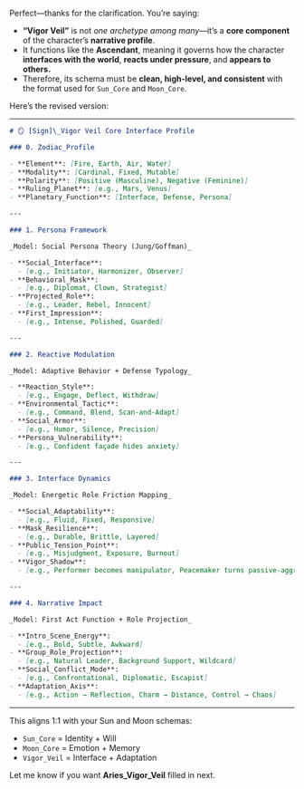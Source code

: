 Perfect—thanks for the clarification. You’re saying:

- **“Vigor Veil”** is not _one archetype among many_—it’s a **core component** of the character’s **narrative profile**.
- It functions like the **Ascendant**, meaning it governs how the character **interfaces with the world**, **reacts under pressure**, and **appears to others.**
- Therefore, its schema must be **clean, high-level, and consistent** with the format used for `Sun_Core` and `Moon_Core`.

Here’s the revised version:

---

```markdown
# 🪞 [Sign]\_Vigor Veil Core Interface Profile

### 0. Zodiac_Profile

- **Element**: [Fire, Earth, Air, Water]
- **Modality**: [Cardinal, Fixed, Mutable]
- **Polarity**: [Positive (Masculine), Negative (Feminine)]
- **Ruling_Planet**: [e.g., Mars, Venus]
- **Planetary_Function**: [Interface, Defense, Persona]

---

### 1. Persona Framework

_Model: Social Persona Theory (Jung/Goffman)_

- **Social_Interface**:
  - [e.g., Initiator, Harmonizer, Observer]
- **Behavioral_Mask**:
  - [e.g., Diplomat, Clown, Strategist]
- **Projected_Role**:
  - [e.g., Leader, Rebel, Innocent]
- **First_Impression**:
  - [e.g., Intense, Polished, Guarded]

---

### 2. Reactive Modulation

_Model: Adaptive Behavior + Defense Typology_

- **Reaction_Style**:
  - [e.g., Engage, Deflect, Withdraw]
- **Environmental_Tactic**:
  - [e.g., Command, Blend, Scan-and-Adapt]
- **Social_Armor**:
  - [e.g., Humor, Silence, Precision]
- **Persona_Vulnerability**:
  - [e.g., Confident façade hides anxiety]

---

### 3. Interface Dynamics

_Model: Energetic Role Friction Mapping_

- **Social_Adaptability**:
  - [e.g., Fluid, Fixed, Responsive]
- **Mask_Resilience**:
  - [e.g., Durable, Brittle, Layered]
- **Public_Tension_Point**:
  - [e.g., Misjudgment, Exposure, Burnout]
- **Vigor_Shadow**:
  - [e.g., Performer becomes manipulator, Peacemaker turns passive-aggressive]

---

### 4. Narrative Impact

_Model: First Act Function + Role Projection_

- **Intro_Scene_Energy**:
  - [e.g., Bold, Subtle, Awkward]
- **Group_Role_Projection**:
  - [e.g., Natural Leader, Background Support, Wildcard]
- **Social_Conflict_Mode**:
  - [e.g., Confrontational, Diplomatic, Escapist]
- **Adaptation_Axis**:
  - [e.g., Action → Reflection, Charm → Distance, Control → Chaos]
```

---

This aligns 1:1 with your Sun and Moon schemas:

- `Sun_Core` = Identity + Will
- `Moon_Core` = Emotion + Memory
- `Vigor_Veil` = Interface + Adaptation

Let me know if you want **Aries_Vigor_Veil** filled in next.
